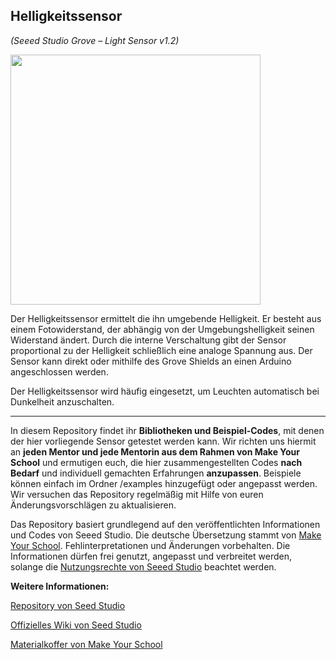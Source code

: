 Helligkeitssensor
----
*(Seeed Studio Grove – Light Sensor v1.2)*

<img src=https://www.makeyourschool.de/wp-content/uploads/2018/10/30_helligkeitssensor-1024x1024.jpg width=400px>

Der Helligkeitssensor ermittelt die ihn umgebende Helligkeit. Er besteht aus einem Fotowiderstand, der abhängig von der Umgebungshelligkeit seinen Widerstand ändert. Durch die interne Verschaltung gibt der Sensor proportional zu der Helligkeit schließlich eine analoge Spannung aus. Der Sensor kann direkt oder mithilfe des Grove Shields an einen Arduino angeschlossen werden.

Der Helligkeitssensor wird häufig eingesetzt, um Leuchten automatisch bei Dunkelheit anzuschalten.

----

In diesem Repository findet ihr **Bibliotheken und Beispiel-Codes**, mit denen der hier vorliegende Sensor getestet werden kann. Wir richten uns hiermit an **jeden Mentor und jede Mentorin aus dem Rahmen von Make Your School** und ermutigen euch, die hier zusammengestellten Codes **nach Bedarf** und individuell gemachten Erfahrungen **anzupassen**. Beispiele können einfach im Ordner /examples hinzugefügt oder angepasst werden. Wir versuchen das Repository regelmäßig mit Hilfe von euren Änderungsvorschlägen zu aktualisieren.

Das Repository basiert grundlegend auf den veröffentlichten Informationen und Codes von Seeed Studio. 
Die deutsche Übersetzung stammt von [Make Your School](https://www.makeyourschool.de/). Fehlinterpretationen und Änderungen vorbehalten. Die Informationen dürfen frei genutzt, angepasst und verbreitet werden, solange die [Nutzungsrechte von Seeed Studio](https://github.com/Seeed-Studio/Grove_Dust_Sensor/blob/master/License.txt) beachtet werden. 

**Weitere Informationen:**

[Repository von Seed Studio](https://github.com/Seeed-Studio/)

[Offizielles Wiki von Seed Studio](http://wiki.seeedstudio.com/Grove/)

[Materialkoffer von Make Your School](https://www.makeyourschool.de/material/)
